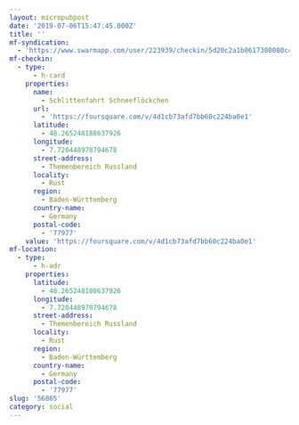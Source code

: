 ```yaml
---
layout: micropubpost
date: '2019-07-06T15:47:45.000Z'
title: ''
mf-syndication:
  - 'https://www.swarmapp.com/user/223939/checkin/5d20c2a1b0617300080c411c'
mf-checkin:
  - type:
      - h-card
    properties:
      name:
        - Schlittenfahrt Schneeflöckchen
      url:
        - 'https://foursquare.com/v/4d1cb73afd7bb60c224ba0e1'
      latitude:
        - 48.265248188637926
      longitude:
        - 7.720448970794678
      street-address:
        - Themenbereich Russland
      locality:
        - Rust
      region:
        - Baden-Württemberg
      country-name:
        - Germany
      postal-code:
        - '77977'
    value: 'https://foursquare.com/v/4d1cb73afd7bb60c224ba0e1'
mf-location:
  - type:
      - h-adr
    properties:
      latitude:
        - 48.265248188637926
      longitude:
        - 7.720448970794678
      street-address:
        - Themenbereich Russland
      locality:
        - Rust
      region:
        - Baden-Württemberg
      country-name:
        - Germany
      postal-code:
        - '77977'
slug: '56865'
category: social
---
```

